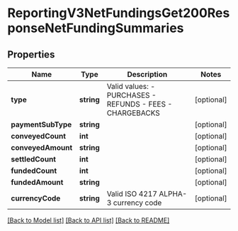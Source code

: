 # ReportingV3NetFundingsGet200ResponseNetFundingSummaries

## Properties
Name | Type | Description | Notes
------------ | ------------- | ------------- | -------------
**type** | **string** | Valid values: - PURCHASES - REFUNDS - FEES - CHARGEBACKS | [optional] 
**paymentSubType** | **string** |  | [optional] 
**conveyedCount** | **int** |  | [optional] 
**conveyedAmount** | **string** |  | [optional] 
**settledCount** | **int** |  | [optional] 
**fundedCount** | **int** |  | [optional] 
**fundedAmount** | **string** |  | [optional] 
**currencyCode** | **string** | Valid ISO 4217 ALPHA-3 currency code | [optional] 

[[Back to Model list]](../README.md#documentation-for-models) [[Back to API list]](../README.md#documentation-for-api-endpoints) [[Back to README]](../README.md)


